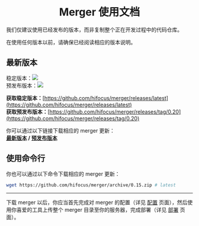 <h1 align="center">Merger 使用文档</h1>

我们仅建议使用已经发布的版本，而非复制整个正在开发过程中的代码仓库。

在使用任何版本以前，请确保已经阅读相应的版本说明。

## 最新版本

稳定版本：![](https://img.shields.io/github/v/release/hifocus/merger?style=flat-square)<br>
预发布版本：![](https://img.shields.io/github/v/release/hifocus/merger?include_prereleases&style=flat-square)

**获取稳定版本：**[https://github.com/hifocus/merger/releases/latest](https://github.com/hifocus/merger/releases/latest)<br>
**获取预发布版本：**[https://github.com/hifocus/merger/releases/tag/0.20](https://github.com/hifocus/merger/releases/tag/0.20)

你可以通过以下链接下载相应的 merger 更新：<br>
**[最新版本](https://github.com/hifocus/merger/archive/0.15.zip) / [预发布版本](https://github.com/hifocus/merger/archive/0.20.zip)**

## 使用命令行

你也可以通过以下命令下载相应的 merger 更新：

```bash
wget https://github.com/hifocus/merger/archive/0.15.zip # latest
```

<hr>

下载 merger 以后，你应当首先完成对 merger 的配置（详见 [配置](/configure) 页面），然后使用你喜爱的工具上传整个 merger 目录至你的服务器，完成部署（详见 [部署](/deploy) 页面）。